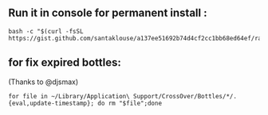 
## Run it in console for permanent install :

```
bash -c "$(curl -fsSL https://gist.github.com/santaklouse/a137ee51692b74d4cf2cc1bb68ed64ef/raw/75ddf7154124115967c8f76bef00d23e1448a3fb/install.sh)"
```

## for fix expired bottles:
(Thanks to @djsmax)
```
for file in ~/Library/Application\ Support/CrossOver/Bottles/*/.{eval,update-timestamp}; do rm "$file";done
```


